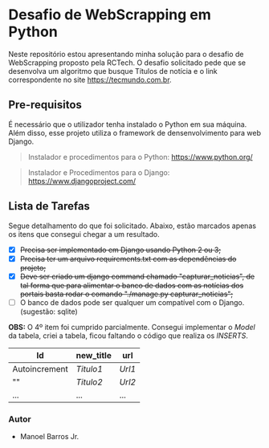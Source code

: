 # Desafio de WebScrapping em Python

Neste repositório estou apresentando minha solução para o desafio de WebScrapping proposto pela RCTech.
O desafio solicitado pede que se desenvolva um algoritmo que busque Títulos de notícia e o link correspondente no site https://tecmundo.com.br.

## Pre-requisitos

É necessário que o utilizador tenha instalado o Python em sua máquina. Além disso, esse projeto utiliza o framework de densenvolvimento para web Django.

> Instalador e procedimentos para o Python: https://www.python.org/

> Instalador e Procedimentos para o Django: https://www.djangoproject.com/

## Lista de Tarefas

Segue detalhamento do que foi solicitado. Abaixo, estão marcados apenas os itens que consegui chegar a um resultado.

- [x] <strike>Precisa ser implementado em Django usando Python 2 ou 3;</strike>
- [x] <strike>Precisa ter um arquivo requirements.txt com as dependências do projeto;</strike>
- [x] <strike>Deve ser criado um django command chamado "capturar_noticias", de tal forma que para alimentar o banco de dados com as notícias dos portais basta rodar o comando "./manage.py capturar_noticias";</strike>
- [ ] O banco de dados pode ser qualquer um compatível com o Django. (sugestão: sqlite)

**OBS:** O 4º item foi cumprido parcialmente. Consegui implementar o _Model_ da tabela, criei a tabela, ficou faltando o código que realiza os _INSERTS_.

|  **Id**  |  new_title  |  url  |
|----------|-------------|-------|
| Autoincrement| _Titulo1_| _Url1_|
| ""|_Titulo2_|_Url2_|
|...|...|...


### Autor

* Manoel Barros Jr.
